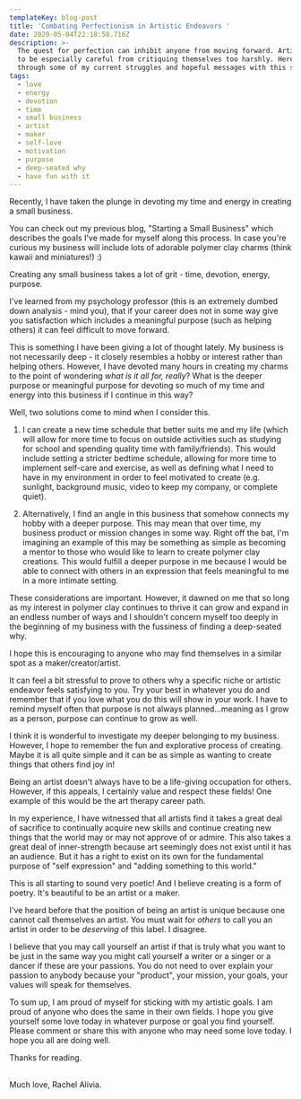```yaml
---
templateKey: blog-post
title: 'Combating Perfectionism in Artistic Endeavors '
date: 2020-05-04T22:18:58.716Z
description: >-
  The quest for perfection can inhibit anyone from moving forward. Artists have
  to be especially careful from critiquing themselves too harshly. Here I walk
  through some of my current struggles and hopeful messages with this subject.
tags:
  - love
  - energy
  - devotion
  - time
  - small business
  - artist
  - maker
  - self-love
  - motivation
  - purpose
  - deep-seated why
  - have fun with it
---
```

Recently, I have taken the plunge in devoting my time and energy in creating a small business. 

You can check out my previous blog, "Starting a Small Business" which describes the goals I've made for myself along this process. In case you're curious my business will include lots of adorable polymer clay charms (think kawaii and miniatures!) :)

Creating any small business takes a lot of grit - time, devotion, energy, purpose.

I've learned from my psychology professor (this is an extremely dumbed down analysis - mind you), that if your career does not in some way give you satisfaction which includes a meaningful purpose (such as helping others) it can feel difficult to move forward.

This is something I have been giving a lot of thought lately. My business is not necessarily deep - it closely resembles a hobby or interest rather than helping others. However, I have devoted many hours in creating my charms to the point of wondering *what is it all for, really*? What is the deeper purpose or meaningful purpose for devoting so much of my time and energy into this business if I continue in this way?

Well, two solutions come to mind when I consider this.

1. I can create a new time schedule that better suits me and my life (which will allow for more time to focus on outside activities such as studying for school and spending quality time with family/friends). This would include setting a stricter bedtime schedule, allowing for more time to implement self-care and exercise, as well as defining what I need to have in my environment in order to feel motivated to create (e.g. sunlight,  background music, video to keep my company, or complete quiet).

2. Alternatively, I find an angle in this business that somehow connects my hobby with a deeper purpose. This may mean that over time, my business product or mission changes in some way. Right off the bat, I'm imagining an example of this may be something as simple as becoming a mentor to those who would like to learn to create polymer clay creations. This would fulfill a deeper purpose in me because I would be able to connect with others in an expression that feels meaningful to me in a more intimate setting.

These considerations are important. However, it dawned on me that so long as my interest in polymer clay continues to thrive it can grow and expand in an endless number of ways and I shouldn't concern myself too deeply in the beginning of my business with the fussiness of finding a deep-seated why.

I hope this is encouraging to anyone who may find themselves in a similar spot as a maker/creator/artist.

It can feel a bit stressful to prove to others why a specific niche or artistic endeavor feels satisfying to you. Try your best in whatever you do and remember that if you love what you do this will show in your work. I have to remind myself often that purpose is not always planned...meaning as I grow as a person, purpose can continue to grow as well.

I think it is wonderful to investigate my deeper belonging to my business. However, I hope to remember the fun and explorative process of creating. Maybe it is all quite simple and it can be as simple as wanting to create things that others find joy in!

Being an artist doesn't always have to be a life-giving occupation for others. However, if this appeals, I certainly value and respect these fields! One example of this would be the art therapy career path. 

In my experience, I have witnessed that all artists find it takes a great deal of sacrifice to continually acquire new skills and continue creating new things that the world may or may not approve of or admire. This also takes a great deal of inner-strength because art seemingly does not exist until it has an audience. But it has a right to exist on its own for the fundamental purpose of "self expression" and "adding something to this world." 

This is all starting to sound very poetic! And I believe creating is a form of poetry. It's beautiful to be an artist or a maker. 

I've heard before that the position of being an artist is unique because one cannot call themselves an artist. You must wait for *others* to call you an artist in order to be *deserving* of this label. I disagree.

I believe that you may call yourself an artist if that is truly what you want to be just in the same way you might call yourself a writer or a singer or a dancer if these are your passions. You do not need to over explain your passion to anybody because your "product", your mission, your goals, your values will speak for themselves. 

To sum up, I am proud of myself for sticking with my artistic goals. I am proud of anyone who does the same in their own fields. I hope you give yourself some love today in whatever purpose or goal you find yourself. Please comment or share this with anyone who may need some love today. I hope you all are doing well. 

Thanks for reading. 

\
Much love, Rachel Alivia.